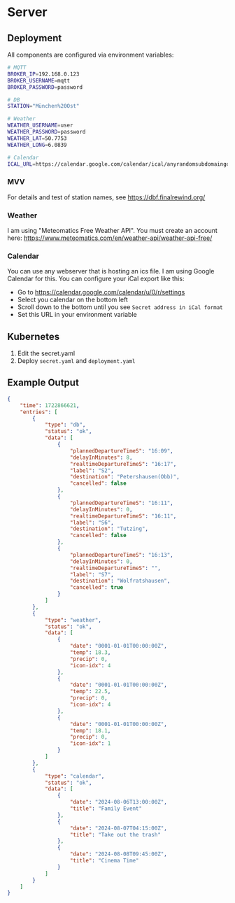 # Server

## Deployment

All components are configured via environment variables:

```bash
# MQTT
BROKER_IP=192.168.0.123
BROKER_USERNAME=mqtt
BROKER_PASSWORD=password

# DB
STATION="München%20Ost"

# Weather
WEATHER_USERNAME=user
WEATHER_PASSWORD=password
WEATHER_LAT=50.7753
WEATHER_LONG=6.0839

# Calendar
ICAL_URL=https://calendar.google.com/calendar/ical/anyrandomsubdomaingooglecanthinkof.ics
```

### MVV

For details and test of station names, see
https://dbf.finalrewind.org/

### Weather

I am using "Meteomatics Free Weather API".
You must create an account here:
https://www.meteomatics.com/en/weather-api/weather-api-free/

### Calendar

You can use any webserver that is hosting an ics file.
I am using Google Calendar for this. You can configure your iCal export like this:
* Go to https://calendar.google.com/calendar/u/0/r/settings
* Select you calendar on the bottom left
* Scroll down to the bottom until you see `Secret address in iCal format`
* Set this URL in your environment variable

## Kubernetes

1. Edit the secret.yaml
2. Deploy `secret.yaml` and `deployment.yaml`

## Example Output

```json
{
    "time": 1722866621,
    "entries": [
        {
            "type": "db",
            "status": "ok",
            "data": [
                {
                    "plannedDepartureTimeS": "16:09",
                    "delayInMinutes": 8,
                    "realtimeDepartureTimeS": "16:17",
                    "label": "S2",
                    "destination": "Petershausen(Obb)",
                    "cancelled": false
                },
                {
                    "plannedDepartureTimeS": "16:11",
                    "delayInMinutes": 0,
                    "realtimeDepartureTimeS": "16:11",
                    "label": "S6",
                    "destination": "Tutzing",
                    "cancelled": false
                },
                {
                    "plannedDepartureTimeS": "16:13",
                    "delayInMinutes": 0,
                    "realtimeDepartureTimeS": "",
                    "label": "S7",
                    "destination": "Wolfratshausen",
                    "cancelled": true
                }
            ]
        },
        {
            "type": "weather",
            "status": "ok",
            "data": [
                {
                    "date": "0001-01-01T00:00:00Z",
                    "temp": 18.3,
                    "precip": 0,
                    "icon-idx": 4
                },
                {
                    "date": "0001-01-01T00:00:00Z",
                    "temp": 22.5,
                    "precip": 0,
                    "icon-idx": 4
                },
                {
                    "date": "0001-01-01T00:00:00Z",
                    "temp": 18.1,
                    "precip": 0,
                    "icon-idx": 1
                }
            ]
        },
        {
            "type": "calendar",
            "status": "ok",
            "data": [
                {
                    "date": "2024-08-06T13:00:00Z",
                    "title": "Family Event"
                },
                {
                    "date": "2024-08-07T04:15:00Z",
                    "title": "Take out the trash"
                },
                {
                    "date": "2024-08-08T09:45:00Z",
                    "title": "Cinema Time"
                }
            ]
        }
    ]
}
```
